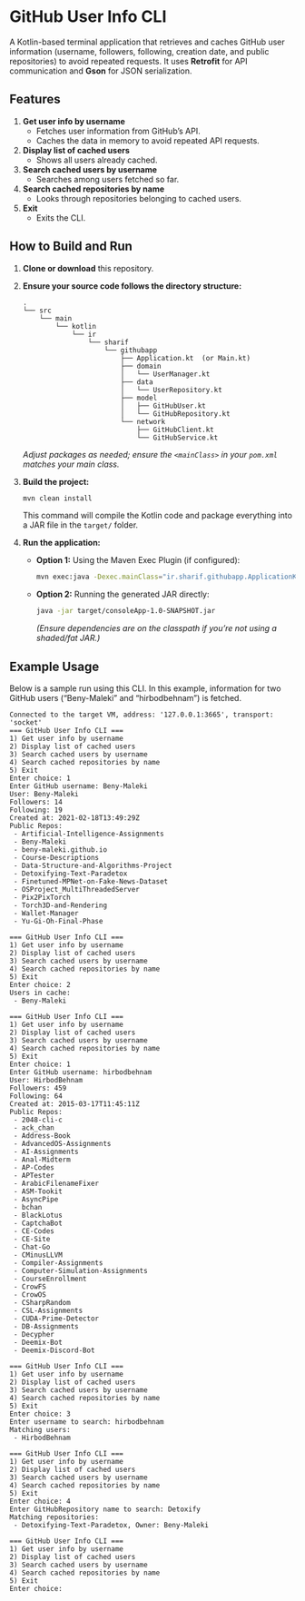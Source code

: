 # GitHub User Info CLI

A Kotlin-based terminal application that retrieves and caches GitHub user information (username, followers, following, creation date, and public repositories) to avoid repeated requests. It uses **Retrofit** for API communication and **Gson** for JSON serialization.

## Features

1. **Get user info by username**
    - Fetches user information from GitHub’s API.
    - Caches the data in memory to avoid repeated API requests.
2. **Display list of cached users**
    - Shows all users already cached.
3. **Search cached users by username**
    - Searches among users fetched so far.
4. **Search cached repositories by name**
    - Looks through repositories belonging to cached users.
5. **Exit**
    - Exits the CLI.


## How to Build and Run

1. **Clone or download** this repository.

2. **Ensure your source code follows the directory structure:**

    ```
    .
    └── src
        └── main
            └── kotlin
                └── ir
                    └── sharif
                        └── githubapp
                            ├── Application.kt  (or Main.kt)
                            ├── domain
                            │   └── UserManager.kt
                            ├── data
                            │   └── UserRepository.kt
                            ├── model
                            │   ├── GitHubUser.kt
                            │   └── GitHubRepository.kt
                            └── network
                                ├── GitHubClient.kt
                                └── GitHubService.kt
    ```

   *Adjust packages as needed; ensure the `<mainClass>` in your `pom.xml` matches your main class.*

3. **Build the project:**

    ```bash
    mvn clean install
    ```

   This command will compile the Kotlin code and package everything into a JAR file in the `target/` folder.

4. **Run the application:**

    - **Option 1:** Using the Maven Exec Plugin (if configured):

      ```bash
      mvn exec:java -Dexec.mainClass="ir.sharif.githubapp.ApplicationKt"
      ```

    - **Option 2:** Running the generated JAR directly:

      ```bash
      java -jar target/consoleApp-1.0-SNAPSHOT.jar
      ```

      *(Ensure dependencies are on the classpath if you’re not using a shaded/fat JAR.)*

## Example Usage

Below is a sample run using this CLI. In this example, information for two GitHub users (“Beny-Maleki” and “hirbodbehnam”) is fetched.

```shell
Connected to the target VM, address: '127.0.0.1:3665', transport: 'socket'
=== GitHub User Info CLI ===
1) Get user info by username
2) Display list of cached users
3) Search cached users by username
4) Search cached repositories by name
5) Exit
Enter choice: 1
Enter GitHub username: Beny-Maleki
User: Beny-Maleki
Followers: 14
Following: 19
Created at: 2021-02-18T13:49:29Z
Public Repos: 
 - Artificial-Intelligence-Assignments
 - Beny-Maleki
 - beny-maleki.github.io
 - Course-Descriptions
 - Data-Structure-and-Algorithms-Project
 - Detoxifying-Text-Paradetox
 - Finetuned-MPNet-on-Fake-News-Dataset
 - OSProject_MultiThreadedServer
 - Pix2PixTorch
 - Torch3D-and-Rendering
 - Wallet-Manager
 - Yu-Gi-Oh-Final-Phase

=== GitHub User Info CLI ===
1) Get user info by username
2) Display list of cached users
3) Search cached users by username
4) Search cached repositories by name
5) Exit
Enter choice: 2
Users in cache:
 - Beny-Maleki

=== GitHub User Info CLI ===
1) Get user info by username
2) Display list of cached users
3) Search cached users by username
4) Search cached repositories by name
5) Exit
Enter choice: 1
Enter GitHub username: hirbodbehnam
User: HirbodBehnam
Followers: 459
Following: 64
Created at: 2015-03-17T11:45:11Z
Public Repos: 
 - 2048-cli-c
 - ack_chan
 - Address-Book
 - AdvancedOS-Assignments
 - AI-Assignments
 - Anal-Midterm
 - AP-Codes
 - APTester
 - ArabicFilenameFixer
 - ASM-Tookit
 - AsyncPipe
 - bchan
 - BlackLotus
 - CaptchaBot
 - CE-Codes
 - CE-Site
 - Chat-Go
 - CMinusLLVM
 - Compiler-Assignments
 - Computer-Simulation-Assignments
 - CourseEnrollment
 - CrowFS
 - CrowOS
 - CSharpRandom
 - CSL-Assignments
 - CUDA-Prime-Detector
 - DB-Assignments
 - Decypher
 - Deemix-Bot
 - Deemix-Discord-Bot

=== GitHub User Info CLI ===
1) Get user info by username
2) Display list of cached users
3) Search cached users by username
4) Search cached repositories by name
5) Exit
Enter choice: 3
Enter username to search: hirbodbehnam
Matching users:
 - HirbodBehnam

=== GitHub User Info CLI ===
1) Get user info by username
2) Display list of cached users
3) Search cached users by username
4) Search cached repositories by name
5) Exit
Enter choice: 4
Enter GitHubRepository name to search: Detoxify
Matching repositories:
 - Detoxifying-Text-Paradetox, Owner: Beny-Maleki

=== GitHub User Info CLI ===
1) Get user info by username
2) Display list of cached users
3) Search cached users by username
4) Search cached repositories by name
5) Exit
Enter choice:

```